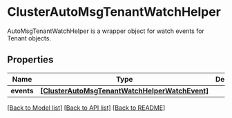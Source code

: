 # ClusterAutoMsgTenantWatchHelper

AutoMsgTenantWatchHelper is a wrapper object for watch events for Tenant objects.
## Properties
Name | Type | Description | Notes
------------ | ------------- | ------------- | -------------
**events** | [**[ClusterAutoMsgTenantWatchHelperWatchEvent]**](ClusterAutoMsgTenantWatchHelperWatchEvent.md) |  | [optional] 

[[Back to Model list]](../README.md#documentation-for-models) [[Back to API list]](../README.md#documentation-for-api-endpoints) [[Back to README]](../README.md)


